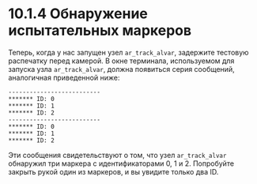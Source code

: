 # 10.1.4 Обнаружение испытательных маркеров

Теперь, когда у нас запущен узел `ar_track_alvar`, задержите тестовую распечатку перед камерой. В окне терминала, используемом для запуска узла `ar_track_alvar`, должна появиться серия сообщений, аналогичная приведенной ниже:

```text
--------------------------
******* ID: 0
******* ID: 1
******* ID: 2
--------------------------
******* ID: 0
******* ID: 1
******* ID: 2 
```

Эти сообщения свидетельствуют о том, что узел `ar_track_alvar` обнаружил три маркера с идентификаторами 0, 1 и 2. Попробуйте закрыть рукой один из маркеров, и вы увидите только два ID.

